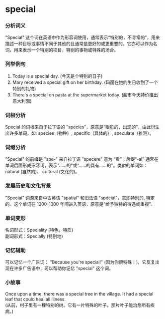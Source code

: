 # special

### 分析词义

  

"Special" 这个词在英语中作为形容词使用，通常表示“特别的，不寻常的”，用来描述一种目标或事情不同于其他的且通常是更好的或更重要的。它亦可以作为名词，用来表示一个特别的项目，特别的事物或特殊的场合。

  

### 列举例句

  

1.  Today is a special day. (今天是个特别的日子)
2.  Mary received a special gift on her birthday. (玛丽在她的生日收到了一个特别的礼物)
3.  There's a special on pasta at the supermarket today. (超市今天特价推出意大利面)

  

### 词根分析

  

Special 的词根来自于拉丁语的 "species"，原意是“眼见的，出现的”，由此衍生出许多单词，如: species（物种）, specific（具体的）, speculate（推测）。

  

### 词缀分析

  

"Special" 的前缀是 "spe-" 来自拉丁语 "specere" 意为 “看”；后缀“-al” 通常在单词后面形成形容词，表示“……的”或“……的具有……的”。类似的单词如：natural (自然的)、 cultural (文化的)。

  

### 发展历史和文化背景

  

"Special" 词源来自中古英语 "spatial" 和旧法语 "spécial"，意即特别的, 特定的。这个单词在 1200-1300 年间进入英语，原意是“给予独特的待遇或重视”。

  

### 单词变形

  

名词形式：Speciality (特色，特质)  
副词形式：Specially (特别地)

  

### 记忆辅助

  

可以记忆一个广告词： "Because you're special!" (因为你很特殊！)，它反复出现在许多广告语中，可以帮助你记忆 "special" 这个词。

  

### 小故事

  

Once upon a time, there was a special tree in the village. It had a special leaf that could heal all illness.  
(从前，村子里有一棵特别的树。它有一片特殊的叶子，那片叶子能治愈所有疾病。)
